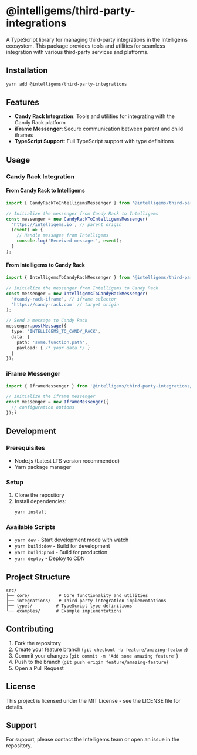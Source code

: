 # @intelligems/third-party-integrations

A TypeScript library for managing third-party integrations in the Intelligems ecosystem. This package provides tools and utilities for seamless integration with various third-party services and platforms.

## Installation

```bash
yarn add @intelligems/third-party-integrations
```

## Features

- **Candy Rack Integration**: Tools and utilities for integrating with the Candy Rack platform
- **iFrame Messenger**: Secure communication between parent and child iframes
- **TypeScript Support**: Full TypeScript support with type definitions

## Usage

### Candy Rack Integration

#### From Candy Rack to Intelligems

```typescript
import { CandyRackToIntelligemsMessenger } from '@intelligems/third-party-integrations/candy-rack';

// Initialize the messenger from Candy Rack to Intelligems
const messenger = new CandyRackToIntelligemsMessenger(
  'https://intelligems.io', // parent origin
  (event) => {
    // Handle messages from Intelligems
    console.log('Received message:', event);
  }
);
```

#### From Intelligems to Candy Rack

```typescript
import { IntelligemsToCandyRackMessenger } from '@intelligems/third-party-integrations/candy-rack';

// Initialize the messenger from Intelligems to Candy Rack
const messenger = new IntelligemsToCandyRackMessenger(
  '#candy-rack-iframe', // iframe selector
  'https://candy-rack.com' // target origin
);

// Send a message to Candy Rack
messenger.postMessage({
  type: 'INTELLIGEMS_TO_CANDY_RACK',
  data: {
    path: 'some.function.path',
    payload: { /* your data */ }
  }
});
```

### iFrame Messenger

```typescript
import { IframeMessenger } from '@intelligems/third-party-integrations/core/iframe-messenger';

// Initialize the iframe messenger
const messenger = new IframeMessenger({
  // configuration options
});i
```

## Development

### Prerequisites

- Node.js (Latest LTS version recommended)
- Yarn package manager

### Setup

1. Clone the repository
2. Install dependencies:
   ```bash
   yarn install
   ```

### Available Scripts

- `yarn dev` - Start development mode with watch
- `yarn build:dev` - Build for development
- `yarn build:prod` - Build for production
- `yarn deploy` - Deploy to CDN

## Project Structure

```
src/
├── core/           # Core functionality and utilities
├── integrations/   # Third-party integration implementations
├── types/         # TypeScript type definitions
└── examples/      # Example implementations
```

## Contributing

1. Fork the repository
2. Create your feature branch (`git checkout -b feature/amazing-feature`)
3. Commit your changes (`git commit -m 'Add some amazing feature'`)
4. Push to the branch (`git push origin feature/amazing-feature`)
5. Open a Pull Request

## License

This project is licensed under the MIT License - see the LICENSE file for details.

## Support

For support, please contact the Intelligems team or open an issue in the repository. 